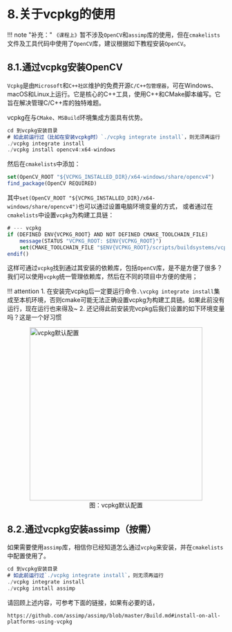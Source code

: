 # 8.关于vcpkg的使用
!!! note "补充："
    `《课程上》`暂不涉及`OpenCV`和`assimp`库的使用，但在`cmakelists`文件及工具代码中使用了`OpenCV`库，建议根据如下教程安装`OpenCV`。

## 8.1.通过vcpkg安装OpenCV
`Vcpkg`是由`Microsoft`和`C++社区`维护的免费开源`C/C++包管理器`，可在Windows、macOS和Linux上运行。它是核心的C++工具，使用C++和CMake脚本编写。它旨在解决管理C/C++库的独特难题。

vcpkg在与`CMake`、`MSBuild`环境集成方面具有优势。

```js
cd 到vcpkg安装目录
# 如此前运行过（比如在安装vcpkg时）`./vcpkg integrate install`，则无须再运行
./vcpkg integrate install
./vcpkg install opencv4:x64-windows
```

然后在`cmakelists`中添加：

```js
set(OpenCV_ROOT "${VCPKG_INSTALLED_DIR}/x64-windows/share/opencv4")
find_package(OpenCV REQUIRED)
```

其中`set(OpenCV_ROOT "${VCPKG_INSTALLED_DIR}/x64-windows/share/opencv4")`也可以通过设置电脑环境变量的方式，
或者通过在`cmakelists`中设置`vcpkg`为构建工具链：

```js
# --- vcpkg
if (DEFINED ENV{VCPKG_ROOT} AND NOT DEFINED CMAKE_TOOLCHAIN_FILE)
    message(STATUS "VCPKG_ROOT: $ENV{VCPKG_ROOT}")
    set(CMAKE_TOOLCHAIN_FILE "$ENV{VCPKG_ROOT}/scripts/buildsystems/vcpkg.cmake" CACHE STRING "")
endif()
```

这样可通过`vcpkg`找到通过其安装的依赖库，包括`OpenCV`库，是不是方便了很多？我们可以使用`vcpkg`统一管理依赖库，然后在不同的项目中方便的使用；

!!! attention
    1. 在安装完vcpkg后一定要运行命令`.\vcpkg integrate install`集成至本机环境，否则cmake可能无法正确设置vcpkg为构建工具链。如果此前没有运行，现在运行也来得及~
    2. 还记得此前安装完vcpkg后我们设置的如下环境变量吗？这是一个好习惯

<img src="../img/cad/image-26.png" alt="vcpkg默认配置" title="vcpkg默认配置" width="400" align="middle" style="display: block; margin-left: auto; margin-right: auto;"/>
<figcaption style="text-align: center;">图：vcpkg默认配置</figcaption>

## 8.2.通过vcpkg安装assimp（按需）
如果需要使用`assimp`库，相信你已经知道怎么通过`vcpkg`来安装，并在`cmakelists`中配置使用了。

```js
cd 到vcpkg安装目录
# 如此前运行过`./vcpkg integrate install`，则无须再运行
./vcpkg integrate install
./vcpkg install assimp
```

请回顾上述内容，可参考下面的链接，如果有必要的话，

`https://github.com/assimp/assimp/blob/master/Build.md#install-on-all-platforms-using-vcpkg`

